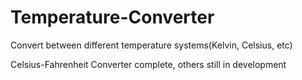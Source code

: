 # Temperature-Converter
Convert between different temperature systems(Kelvin, Celsius, etc)

Celsius-Fahrenheit Converter complete, others still in development
